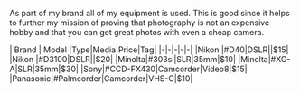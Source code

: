 As part of my brand all of my equipment is used.  This is good since it helps to further my mission of proving that photography is not an expensive hobby and that you can get great photos with even a cheap camera.

| Brand | Model |Type|Media|Price|Tag|
|-|-|-|-|-|
|Nikon |#D40|DSLR||$15|
|Nikon |#D3100|DSLR||$20|
|Minolta|#303si|SLR|35mm|$10|
|Minolta|#XG-A|SLR|35mm|$30|
|Sony|#CCD-FX430|Camcorder|Video8|$15|
|Panasonic|#Palmcorder|Camcorder|VHS-C|$10|
